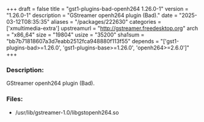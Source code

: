 +++
draft = false
title = "gst1-plugins-bad-openh264 1.26.0-1"
version = "1.26.0-1"
description = "GStreamer openh264 plugin (Bad)."
date = "2025-03-12T08:35:35"
aliases = "/packages/222630"
categories = ['xmultimedia-extra']
upstreamurl = "http://gstreamer.freedesktop.org"
arch = "x86_64"
size = "19804"
usize = "35200"
sha1sum = "bb7b71818607a3d7eabb2512fca948880f113f55"
depends = "['gst1-plugins-bad>=1.26.0', 'gst1-plugins-base>=1.26.0', 'openh264>=2.6.0']"
+++
### Description: 
GStreamer openh264 plugin (Bad).

### Files: 
* /usr/lib/gstreamer-1.0/libgstopenh264.so
